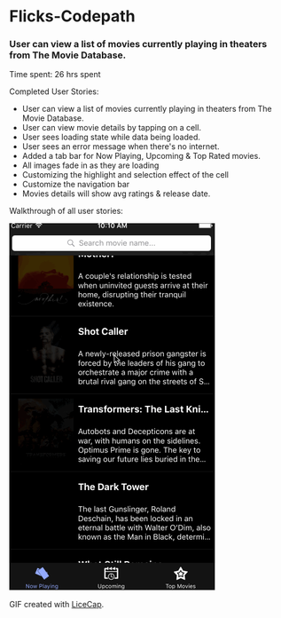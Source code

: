 # Flicks-Codepath
### User can view a list of movies currently playing in theaters from The Movie Database.

Time spent: 26 hrs spent

Completed User Stories:
- User can view a list of movies currently playing in theaters from The Movie Database.
- User can view movie details by tapping on a cell.
- User sees loading state while data being loaded.
- User sees an error message when there's no internet.
- Added a tab bar for Now Playing, Upcoming & Top Rated movies.
- All images fade in as they are loading
- Customizing the highlight and selection effect of the cell
- Customize the navigation bar
- Movies details will show avg ratings & release date.

Walkthrough of all user stories:

![Video Walkthrough](Flicks_Recording.gif)

GIF created with [LiceCap](http://www.cockos.com/licecap/).
